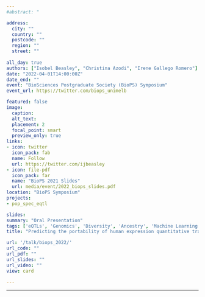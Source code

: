 ```yaml
---
#abstract: "

address:
  city: ""
  country: ""
  postcode: ""
  region: ""
  street: ""
  
all_day: true
authors: ["Isobel Beasley", "Christina Azodi", "Irene Gallego Romero"]
date: "2022-04-01T14:00:00Z"
date_end: ""
event: "BioSciences Postgraduate Society (BioPS) Symposium"
event_url: https://twitter.com/biops_unimelb

featured: false
image: 
  caption: 
  alt_text: 
  placement: 2
  focal_point: smart
  preview_only: true
links:
- icon: twitter
  icon_pack: fab
  name: Follow
  url: https://twitter.com/ijbeasley
- icon: file-pdf
  icon_pack: far
  name: "BioPS 2021 Slides"
  url: media/event/2022_biops_slides.pdf
location: "BioPS Symposium"
projects: 
- pop_spec_eqtl

slides: 
summary: "Oral Presentation"
tags: ['eQTLs', 'Genomics', 'Diversity', 'Ancestry', 'Machine Learning']
title: "Predicting the portability of human expression quantitative trait loci (eQTLs) across populations"

url: '/talk/biops_2022/'
url_code: ""
url_pdf: ""
url_slides: ""
url_video: ""
view: card

---
```

---
